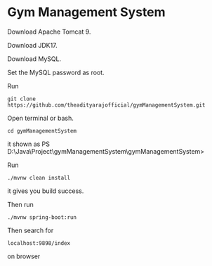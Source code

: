 # Gym Management System

Download Apache Tomcat 9.

Download JDK17.

Download MySQL.

Set the MySQL password as root.

Run
       
    git clone https://github.com/theadityarajofficial/gymManagementSystem.git

Open terminal or bash. 

    cd gymManagementSystem


it shown as    PS D:\Java\Project\gymManagementSystem\gymManagementSystem>

Run 

    ./mvnw clean install

it gives you build success. 

Then run 
   
    ./mvnw spring-boot:run

Then search for 
        
    localhost:9898/index
    
on browser 
